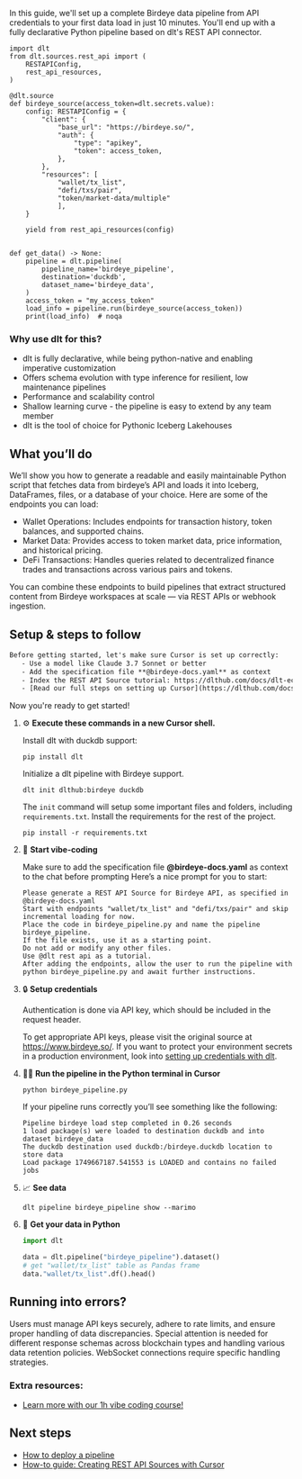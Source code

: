 In this guide, we'll set up a complete Birdeye data pipeline from API credentials to your first data load in just 10 minutes. You'll end up with a fully declarative Python pipeline based on dlt's REST API connector.

```python-outcome
import dlt
from dlt.sources.rest_api import (
    RESTAPIConfig,
    rest_api_resources,
)

@dlt.source
def birdeye_source(access_token=dlt.secrets.value):
    config: RESTAPIConfig = {
        "client": {
            "base_url": "https://birdeye.so/",
            "auth": {
                "type": "apikey",
                "token": access_token,
            },
        },
        "resources": [
            "wallet/tx_list",
            "defi/txs/pair",
            "token/market-data/multiple"
            ],
    }

    yield from rest_api_resources(config)


def get_data() -> None:
    pipeline = dlt.pipeline(
        pipeline_name='birdeye_pipeline',
        destination='duckdb',
        dataset_name='birdeye_data', 
    )
    access_token = "my_access_token"
    load_info = pipeline.run(birdeye_source(access_token))
    print(load_info)  # noqa
```

### Why use dlt for this?

- dlt is fully declarative, while being python-native and enabling imperative customization
- Offers schema evolution with type inference for resilient, low maintenance pipelines
- Performance and scalability control
- Shallow learning curve - the pipeline is easy to extend by any team member
- dlt is the tool of choice for Pythonic Iceberg Lakehouses

## What you’ll do

We’ll show you how to generate a readable and easily maintainable Python script that fetches data from birdeye’s API and loads it into Iceberg, DataFrames, files, or a database of your choice. Here are some of the endpoints you can load:

- Wallet Operations: Includes endpoints for transaction history, token balances, and supported chains.
- Market Data: Provides access to token market data, price information, and historical pricing.
- DeFi Transactions: Handles queries related to decentralized finance trades and transactions across various pairs and tokens.

You can combine these endpoints to build pipelines that extract structured content from Birdeye workspaces at scale — via REST APIs or webhook ingestion.

## Setup & steps to follow

```default
Before getting started, let's make sure Cursor is set up correctly:
   - Use a model like Claude 3.7 Sonnet or better
   - Add the specification file **@birdeye-docs.yaml** as context
   - Index the REST API Source tutorial: https://dlthub.com/docs/dlt-ecosystem/verified-sources/rest_api/ and add it to context as **@dlt rest api**
   - [Read our full steps on setting up Cursor](https://dlthub.com/docs/dlt-ecosystem/llm-tooling/cursor-restapi#23-configuring-cursor-with-documentation)
```

Now you're ready to get started! 

1. ⚙️ **Execute these commands in a new Cursor shell.**
    
    Install dlt with duckdb support:
    ```shell
    pip install dlt
    ```

    Initialize a dlt pipeline with Birdeye support.
    ```shell
    dlt init dlthub:birdeye duckdb
    ```

    The `init` command will setup some important files and folders, including `requirements.txt`. Install the requirements for the rest of the project.
    ```shell
    pip install -r requirements.txt
    ```
    
2. 🤠 **Start vibe-coding**
    
    Make sure to add the specification file **@birdeye-docs.yaml** as context to the chat before prompting
    Here’s a nice prompt for you to start: 
    
    ```prompt
    Please generate a REST API Source for Birdeye API, as specified in @birdeye-docs.yaml 
    Start with endpoints "wallet/tx_list" and "defi/txs/pair" and skip incremental loading for now. 
    Place the code in birdeye_pipeline.py and name the pipeline birdeye_pipeline. 
    If the file exists, use it as a starting point. 
    Do not add or modify any other files. 
    Use @dlt rest api as a tutorial. 
    After adding the endpoints, allow the user to run the pipeline with python birdeye_pipeline.py and await further instructions.
    ```

    
3. 🔒 **Setup credentials** 
    
    Authentication is done via API key, which should be included in the request header.
    
    To get appropriate API keys, please visit the original source at https://www.birdeye.so/.
    If you want to protect your environment secrets in a production environment, look into [setting up credentials with dlt](https://dlthub.com/docs/walkthroughs/add_credentials).
    
4. 🏃‍♀️ **Run the pipeline in the Python terminal in Cursor**
    
    ```shell
    python birdeye_pipeline.py
    ```
    
    If your pipeline runs correctly you’ll see something like the following:
    
    ```shell
    Pipeline birdeye load step completed in 0.26 seconds
    1 load package(s) were loaded to destination duckdb and into dataset birdeye_data
    The duckdb destination used duckdb:/birdeye.duckdb location to store data
    Load package 1749667187.541553 is LOADED and contains no failed jobs
    ```
    
5. 📈 **See data**
    
    ```shell
    dlt pipeline birdeye_pipeline show --marimo
    ```
    
6. 🐍 **Get your data in Python**
    
    ```python
    import dlt

   data = dlt.pipeline("birdeye_pipeline").dataset()
   # get "wallet/tx_list" table as Pandas frame
   data."wallet/tx_list".df().head()
    ```

## Running into errors?

Users must manage API keys securely, adhere to rate limits, and ensure proper handling of data discrepancies. Special attention is needed for different response schemas across blockchain types and handling various data retention policies. WebSocket connections require specific handling strategies.

### Extra resources:

- [Learn more with our 1h vibe coding course!](https://www.youtube.com/watch?v=GGid70rnJuM)

## Next steps

- [How to deploy a pipeline](https://dlthub.com/docs/walkthroughs/deploy-a-pipeline)
- [How-to guide: Creating REST API Sources with Cursor](https://dlthub.com/docs/dlt-ecosystem/llm-tooling/cursor-restapi)